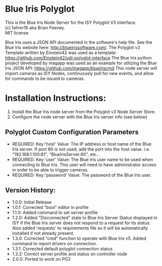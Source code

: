 # Blue Iris Polyglot
This is the Blue Iris Node Server for the ISY Polyglot V3 interface.  
(c) fahrer16 aka Brian Feeney.  
MIT license. 

Blue Iris uses a JSON API documented in the software's help file.  See the Blue Iris website here: http://blueirissoftware.com/.
The Polyglot v2 Template written by Einstein42 was used as a template: https://github.com/Einstein42/udi-polyglot-interface
The Blue Iris python project developed by magapp was used as an example for utilizing the Blue Iris JSON API: https://github.com/magapp/blueiriscmd
This node server will import cameras as ISY Nodes, continuously poll for new events, and allow for commands to be issued to cameras.


# Installation Instructions:
1. Install the Blue Iris node server from the Polyglot v3 Node Server Store.
2. Configure the node server with the Blue Iris server info (see below)

## Polyglot Custom Configuration Parameters
* REQUIRED: Key:'host' Value: The IP address or host name of the Blue Iris server.  If port 80 is not used, add the port into the host value. i.e. "192.168.1.100:81", "BlueIrisServer:90", etc...
* REQUIRED: Key:'user' Value: The Blue Iris user name to be used when connecting to Blue Iris.  This user will need to have administrator access in order to be able to trigger cameras.
* REQUIRED: Key:'password' Value: The password of the Blue Iris user.
 
## Version History:
* 1.0.0: Initial Release
* 1.0.1: Corrected "bool" editor in profile
* 1.1.0: Added command to set server profile
* 1.2.0: Added "Disconnected" state to Blue Iris Server Status displayed in ISY if the Blue Iris server does not respond to a request for its status.  Also added 'requests' to requirements file so it will be automatically installed if not already present.
* 1.3.0: Corrected "cmd" function to operate with Blue Iris v5.  Added command to report drivers on connection.
* 1.3.1: Corrected default polyglot connection status
* 1.3.2: Correct server profile and status on controller node
* 2.0.0: Ported to work on PG3
